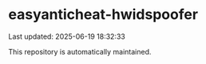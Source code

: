 # easyanticheat-hwidspoofer

Last updated: 2025-06-19 18:32:33

This repository is automatically maintained.
